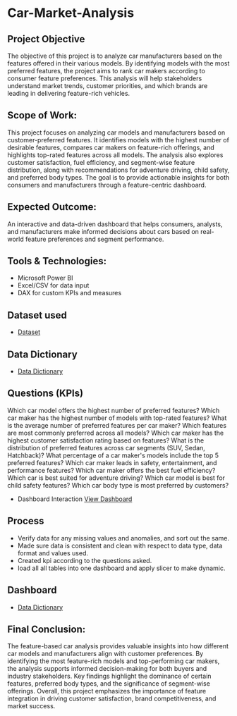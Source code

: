 # Car-Market-Analysis

## Project Objective
The objective of this project is to analyze car manufacturers based on the features offered in their various models. By identifying models with the most preferred features, the project aims to rank car makers according to consumer feature preferences. This analysis will help stakeholders understand market trends, customer priorities, and which brands are leading in delivering feature-rich vehicles.


## Scope of Work:

This project focuses on analyzing car models and manufacturers based on customer-preferred features. It identifies models with the highest number of desirable features, compares car makers on feature-rich offerings, and highlights top-rated features across all models. The analysis also explores customer satisfaction, fuel efficiency, and segment-wise feature distribution, along with recommendations for adventure driving, child safety, and preferred body types. The goal is to provide actionable insights for both consumers and manufacturers through a feature-centric dashboard.

## Expected Outcome:
An interactive and data-driven dashboard that helps consumers, analysts, and manufacturers make informed decisions about cars based on real-world feature preferences and segment performance.

## Tools & Technologies:

- Microsoft Power BI
- Excel/CSV for data input
- DAX for custom KPIs and measures

## Dataset used
- <a href="https://docs.google.com/spreadsheets/d/1AYW3lt7HQHcRi2QDumTbMaScNY4ce7c6/edit?usp=drive_link&ouid=108101386251498003639&rtpof=true&sd=true">Dataset</a>

## Data Dictionary
- <a href="https://docs.google.com/spreadsheets/d/1ZAv-Sb_k-kk4StUj7lHgafGujIJuI3xU/edit?usp=drive_link&ouid=108101386251498003639&rtpof=true&sd=true">Data Dictionary</a>

## Questions (KPIs)
Which car model offers the highest number of preferred features?
Which car maker has the highest number of models with top-rated features?
What is the average number of preferred features per car maker?
Which features are most commonly preferred across all models?
Which car maker has the highest customer satisfaction rating based on features?
What is the distribution of preferred features across car segments (SUV, Sedan, Hatchback)?
What percentage of a car maker's models include the top 5 preferred features?
Which car maker leads in safety, entertainment, and performance features?
Which car maker offers the best fuel efficiency?
Which car is best suited for adventure driving?
Which car model is best for child safety features?
Which car body type is most preferred by customers?

- Dashboard Interaction <a href="https://drive.google.com/file/d/1KI5hKOwMVUjWy4qZl_mhYl9cXdJaXGKI/view?usp=drive_link">View Dashboard</a>

## Process
- Verify data for any missing values and anomalies, and sort out the same.
- Made sure data is consistent and clean with respect to data type, data format and values used.
- Created kpi according to the questions asked.
- load all all tables into one dashboard and apply slicer to make dynamic.

## Dashboard

- <a href="https://drive.google.com/file/d/1wP8AEQ_ZyGfXVfPB2E_-vYIdBUbnM7JX/view?usp=drive_link">Data Dictionary</a>



## Final Conclusion:

The feature-based car analysis provides valuable insights into how different car models and manufacturers align with customer preferences. By identifying the most feature-rich models and top-performing car makers, the analysis supports informed decision-making for both buyers and industry stakeholders. Key findings highlight the dominance of certain features, preferred body types, and the significance of segment-wise offerings. Overall, this project emphasizes the importance of feature integration in driving customer satisfaction, brand competitiveness, and market success.
